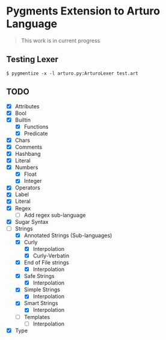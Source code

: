 # Pygments Extension to Arturo Language

> This work is in current progress

## Testing Lexer

```shell
$ pygmentize -x -l arturo.py:ArturoLexer test.art
```

## TODO

- [x] Attributes
- [x] Bool
- [x] Builtin
    - [x] Functions
    - [x] Predicate
- [x] Chars
- [x] Comments
- [x] Hashbang
- [x] Literal
- [x] Numbers
  - [x] Float
  - [x] Integer
- [x] Operators
- [x] Label
- [x] Literal
- [x] Regex
    - [ ] Add regex sub-language
- [x] Sugar Syntax
- [ ] Strings
    - [x] Annotated Strings (Sub-languages)
    - [x] Curly
        - [x] Interpolation
        - [x] Curly-Verbatin
    - [x] End of File strings
        - [x] Interpolation
    - [x] Safe Strings
        - [x] Interpolation
    - [x] Simple Strings
        - [x] Interpolation
    - [x] Smart Strings
        - [x] Interpolation
    - [ ] Templates
        - [ ] Interpolation
- [x] Type